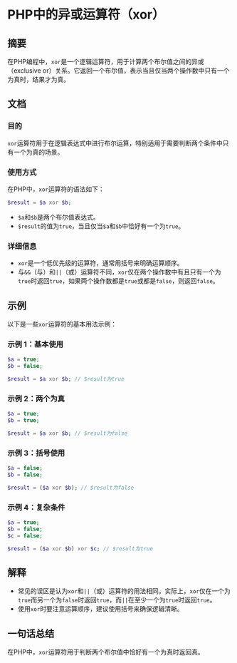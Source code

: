 <!--
Meta Description: # PHP中的异或运算符（xor） ## 摘要 在PHP编程中，`xor`是一个逻辑运算符，用于计算两个布尔值之间的异或（exclusive or）关系。它返回一个布尔值，表示当且仅当两个操作数中只有一个为真时，结果才为真。 ## 文档 ### 目的 `xor`运算符用于在逻辑表达式中进行布尔运算，...
Meta Keywords: xor, true, false, result, php
-->

# PHP中的异或运算符（xor）

## 摘要
在PHP编程中，`xor`是一个逻辑运算符，用于计算两个布尔值之间的异或（exclusive or）关系。它返回一个布尔值，表示当且仅当两个操作数中只有一个为真时，结果才为真。

## 文档
### 目的
`xor`运算符用于在逻辑表达式中进行布尔运算，特别适用于需要判断两个条件中只有一个为真的场景。

### 使用方式
在PHP中，`xor`运算符的语法如下：

```php
$result = $a xor $b;
```

- `$a`和`$b`是两个布尔值表达式。
- `$result`的值为`true`，当且仅当`$a`和`$b`中恰好有一个为`true`。

### 详细信息
- `xor`是一个低优先级的运算符，通常用括号来明确运算顺序。
- 与`&&`（与）和`||`（或）运算符不同，`xor`仅在两个操作数中有且只有一个为`true`时返回`true`，如果两个操作数都是`true`或都是`false`，则返回`false`。

## 示例
以下是一些`xor`运算符的基本用法示例：

### 示例 1：基本使用
```php
$a = true;
$b = false;

$result = $a xor $b; // $result为true
```

### 示例 2：两个为真
```php
$a = true;
$b = true;

$result = $a xor $b; // $result为false
```

### 示例 3：括号使用
```php
$a = false;
$b = false;

$result = ($a xor $b); // $result为false
```

### 示例 4：复杂条件
```php
$a = true;
$b = false;
$c = false;

$result = ($a xor $b) xor $c; // $result为true
```

## 解释
- 常见的误区是认为`xor`和`||`（或）运算符的用法相同。实际上，`xor`仅在一个为`true`而另一个为`false`时返回`true`，而`||`在至少一个为`true`时返回`true`。
- 使用`xor`时要注意运算顺序，建议使用括号来确保逻辑清晰。

## 一句话总结
在PHP中，`xor`运算符用于判断两个布尔值中恰好有一个为真时返回真。